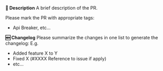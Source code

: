 **📝 Description**
A brief description of the PR.

Please mark the PR with appropriate tags:
- Api Breaker, etc...

**🆕 Changelog**
Please summarize the changes in one list to generate the changelog:
E.g.
- Added feature X to Y
- Fixed X (#XXXX Reference to issue if apply)
- etc...
